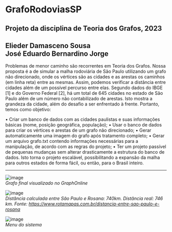 # GrafoRodoviasSP
Projeto da disciplina de Teoria dos Grafos, 2023  
---
Elieder Damasceno Sousa  
José Eduardo Bernardino Jorge  
---

Problemas de menor caminho são recorrentes em Teoria dos Grafos. Nossa proposta é a de simular a malha rodoviária de São Paulo utilizando um grafo não direcionado, onde os vértices são as cidades e as arestas os caminhos (em linha reta) entre as mesmas. Assim, podemos verificar a distância entre cidades além de um possível percurso entre elas. Segundo dados do IBGE [1] e do Governo Federal [2], há um total de 645 cidades no estado de São Paulo além de um número não contabilizado de arestas. Isto mostra a grandeza da cidade, além do desafio a ser enfrentado à frente. Portanto, temos como objetivo: 

•	Criar um banco de dados com as cidades paulistas e suas informações básicas (nome, posição geográfica, população);
•	Usar o banco de dados para criar os vértices e arestas de um grafo não direcionado;
•	Gerar automaticamente uma imagem do grafo após tratamento completo;
•	Gerar um arquivo grafo.txt contendo informações necessárias para a manipulação, de acordo com as regras do projeto;
•	Ter um projeto passível de pequenas mudanças sem alterar drasticamente a estrutura do banco de dados. Isto torna o projeto escalável, possibilitando a expansão da malha para outros estados de forma fácil, ou então, para o Brasil inteiro.  
  
---  
  

![image](https://user-images.githubusercontent.com/16262291/227611147-a216d012-a861-4615-816a-d608aed2d284.png)  
_Grafo final visualizado no GraphOnline_  

  
![image](https://user-images.githubusercontent.com/16262291/227611579-9e70deab-c620-465f-9387-1029c3046c47.png)  
_Distância calculada entre São Paulo e Rosana: 740km. Distância real: 746 km. Fonte: https://www.rotamapas.com.br/distancia-entre-sao-paulo-e-rosana_  
  
  

![image](https://user-images.githubusercontent.com/16262291/227611405-960dc176-9b8e-4bb0-85e1-0237618fa406.png)  
_Menu do sistema_  
